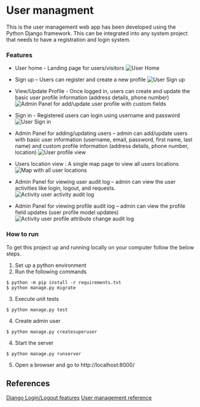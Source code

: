 # User managment
This is the user management web app has been developed using the Python Django framework. This can be integrated into any system project that needs to have a registration and login system.

### Features     
* User home - Landing page for users/visitors
![User Home](https://github.com/kumvijaya/user_management/blob/main/images/screenshot_home.jpg)

* Sign up – Users can register and create a new profile
![User Sign up](https://github.com/kumvijaya/user_management/blob/main/images/screenshot_user_sign_up.jpg)

* View/Update Profile - Once logged in, users can create and update the basic user profile information (address details, phone number)
![Admin Panel for add/update user profile with custom fields](https://github.com/kumvijaya/user_management/blob/main/images/screenshot_view_profile.jpg)

* Sign in - Registered users can login using username and password
![User Sign in](https://github.com/kumvijaya/user_management/blob/main/images/screenshot_user_sign_in.jpg)

* Admin Panel for adding/updating users – admin can add/update users with basic user information (username, email, password, first name, last name) and custom profile information (address details, phone number, location)
![User profile view](https://github.com/kumvijaya/user_management/blob/main/images/screenshot_view_profile.jpg)

* Users location view : A single map page to view all users locations
![Map with all user locations](https://github.com/kumvijaya/user_management/blob/main/images/screenshot_map_with_all_user_locations.jpg)

* Admin Panel for viewing user audit log – admin can view the user activities like login, logout, and requests.
![Activity user activity audit log](https://github.com/kumvijaya/user_management/blob/main/images/screenshot_audit_log.jpg)

* Admin Panel for viewing profile audit log – admin can view the profile field updates (user profile model updates)
![Activity user profile attribute change audit log](https://github.com/kumvijaya/user_management/blob/main/images/screenshot_profile_attribute_audit_log.jpg)

### How to run
To get this project up and running locally on your computer follow the below steps.
1. Set up a python environment
2. Run the following commands
```
$ python -m pip install -r requirements.txt
$ python manage.py migrate
``` 
3. Execute unit tests
```
$ python manage.py test
```
4. Create admin user
```
$ python manage.py createsuperuser
```
4. Start the server
```
$ python manage.py runserver
```
5. Open a browser and go to http://localhost:8000/

## References
[Django Login/Logout features](https://learndjango.com/tutorials/django-login-and-logout-tutorial)
[User management reference](https://dev.to/earthcomfy/series/14274)

